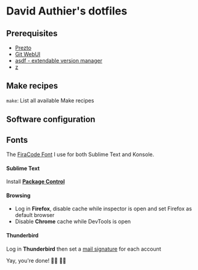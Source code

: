 # David Authier's dotfiles

## Prerequisites
- [Prezto](https://github.com/sorin-ionescu/prezto)
- [Git WebUI](https://github.com/alberthier/git-webui)
- [asdf - extendable version manager](https://github.com/asdf-vm/asdf)
- [z](https://github.com/rupa/z)

## Make recipes
`make`: List all available Make recipes

## Software configuration
## Fonts
The [FiraCode Font](https://github.com/tonsky/FiraCode) I use for both Sublime Text and Konsole.

#### Sublime Text
Install [**Package Control**](https://packagecontrol.io/installation)

#### Browsing
* Log in **Firefox**, disable cache while inspector is open and set Firefox as default browser
* Disable **Chrome** cache while DevTools is open

#### Thunderbird
Log in **Thunderbird** then set a [mail signature](https://github.com/wearemd/wearemd_mail_signatures) for each account

Yay, you're done! 👏🏻 👏🏻
